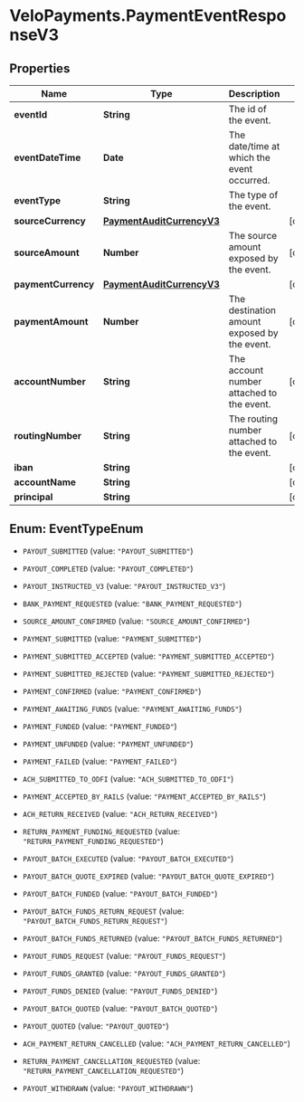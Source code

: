 # VeloPayments.PaymentEventResponseV3

## Properties

Name | Type | Description | Notes
------------ | ------------- | ------------- | -------------
**eventId** | **String** | The id of the event. | 
**eventDateTime** | **Date** | The date/time at which the event occurred. | 
**eventType** | **String** | The type of the event. | 
**sourceCurrency** | [**PaymentAuditCurrencyV3**](PaymentAuditCurrencyV3.md) |  | [optional] 
**sourceAmount** | **Number** | The source amount exposed by the event. | [optional] 
**paymentCurrency** | [**PaymentAuditCurrencyV3**](PaymentAuditCurrencyV3.md) |  | [optional] 
**paymentAmount** | **Number** | The destination amount exposed by the event. | [optional] 
**accountNumber** | **String** | The account number attached to the event. | [optional] 
**routingNumber** | **String** | The routing number attached to the event. | [optional] 
**iban** | **String** |  | [optional] 
**accountName** | **String** |  | [optional] 
**principal** | **String** |  | [optional] 



## Enum: EventTypeEnum


* `PAYOUT_SUBMITTED` (value: `"PAYOUT_SUBMITTED"`)

* `PAYOUT_COMPLETED` (value: `"PAYOUT_COMPLETED"`)

* `PAYOUT_INSTRUCTED_V3` (value: `"PAYOUT_INSTRUCTED_V3"`)

* `BANK_PAYMENT_REQUESTED` (value: `"BANK_PAYMENT_REQUESTED"`)

* `SOURCE_AMOUNT_CONFIRMED` (value: `"SOURCE_AMOUNT_CONFIRMED"`)

* `PAYMENT_SUBMITTED` (value: `"PAYMENT_SUBMITTED"`)

* `PAYMENT_SUBMITTED_ACCEPTED` (value: `"PAYMENT_SUBMITTED_ACCEPTED"`)

* `PAYMENT_SUBMITTED_REJECTED` (value: `"PAYMENT_SUBMITTED_REJECTED"`)

* `PAYMENT_CONFIRMED` (value: `"PAYMENT_CONFIRMED"`)

* `PAYMENT_AWAITING_FUNDS` (value: `"PAYMENT_AWAITING_FUNDS"`)

* `PAYMENT_FUNDED` (value: `"PAYMENT_FUNDED"`)

* `PAYMENT_UNFUNDED` (value: `"PAYMENT_UNFUNDED"`)

* `PAYMENT_FAILED` (value: `"PAYMENT_FAILED"`)

* `ACH_SUBMITTED_TO_ODFI` (value: `"ACH_SUBMITTED_TO_ODFI"`)

* `PAYMENT_ACCEPTED_BY_RAILS` (value: `"PAYMENT_ACCEPTED_BY_RAILS"`)

* `ACH_RETURN_RECEIVED` (value: `"ACH_RETURN_RECEIVED"`)

* `RETURN_PAYMENT_FUNDING_REQUESTED` (value: `"RETURN_PAYMENT_FUNDING_REQUESTED"`)

* `PAYOUT_BATCH_EXECUTED` (value: `"PAYOUT_BATCH_EXECUTED"`)

* `PAYOUT_BATCH_QUOTE_EXPIRED` (value: `"PAYOUT_BATCH_QUOTE_EXPIRED"`)

* `PAYOUT_BATCH_FUNDED` (value: `"PAYOUT_BATCH_FUNDED"`)

* `PAYOUT_BATCH_FUNDS_RETURN_REQUEST` (value: `"PAYOUT_BATCH_FUNDS_RETURN_REQUEST"`)

* `PAYOUT_BATCH_FUNDS_RETURNED` (value: `"PAYOUT_BATCH_FUNDS_RETURNED"`)

* `PAYOUT_FUNDS_REQUEST` (value: `"PAYOUT_FUNDS_REQUEST"`)

* `PAYOUT_FUNDS_GRANTED` (value: `"PAYOUT_FUNDS_GRANTED"`)

* `PAYOUT_FUNDS_DENIED` (value: `"PAYOUT_FUNDS_DENIED"`)

* `PAYOUT_BATCH_QUOTED` (value: `"PAYOUT_BATCH_QUOTED"`)

* `PAYOUT_QUOTED` (value: `"PAYOUT_QUOTED"`)

* `ACH_PAYMENT_RETURN_CANCELLED` (value: `"ACH_PAYMENT_RETURN_CANCELLED"`)

* `RETURN_PAYMENT_CANCELLATION_REQUESTED` (value: `"RETURN_PAYMENT_CANCELLATION_REQUESTED"`)

* `PAYOUT_WITHDRAWN` (value: `"PAYOUT_WITHDRAWN"`)




